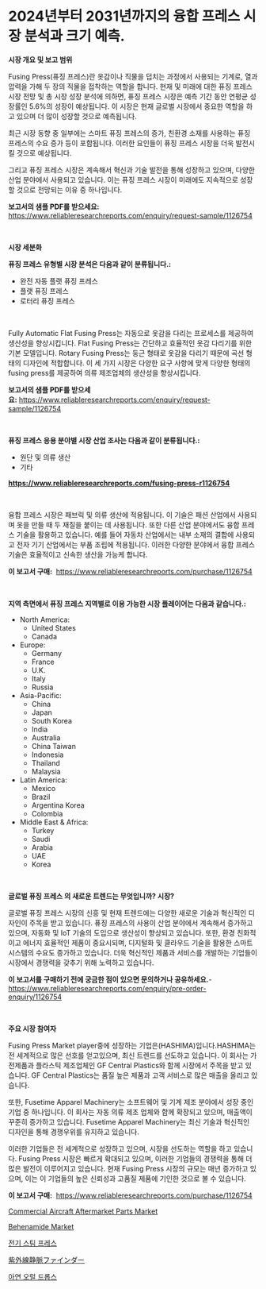 <p><h1>2024년부터 2031년까지의 융합 프레스 시장 분석과 크기 예측.</h1></p><p><strong>시장 개요 및 보고 범위</strong></p>
<p><p>Fusing Press(퓨징 프레스)란 옷감이나 직물을 덥치는 과정에서 사용되는 기계로, 열과 압력을 가해 두 장의 직물을 접착하는 역할을 합니다. 현재 및 미래에 대한 퓨징 프레스 시장 전망 및 총 시장 성장 분석에 의하면, 퓨징 프레스 시장은 예측 기간 동안 연평균 성장률인 5.6%의 성장이 예상됩니다. 이 시장은 현재 글로벌 시장에서 중요한 역할을 하고 있으며 더 많이 성장할 것으로 예측됩니다.</p><p>최근 시장 동향 중 일부에는 스마트 퓨징 프레스의 증가, 친환경 소재를 사용하는 퓨징 프레스의 수요 증가 등이 포함됩니다. 이러한 요인들이 퓨징 프레스 시장을 더욱 발전시킬 것으로 예상됩니다.</p><p>그리고 퓨징 프레스 시장은 계속해서 혁신과 기술 발전을 통해 성장하고 있으며, 다양한 산업 분야에서 사용되고 있습니다. 이는 퓨징 프레스 시장이 미래에도 지속적으로 성장할 것으로 전망되는 이유 중 하나입니다.</p></p>
<p><strong>보고서의 샘플 PDF를 받으세요:</strong> <a href="https://www.reliableresearchreports.com/enquiry/request-sample/1126754">https://www.reliableresearchreports.com/enquiry/request-sample/1126754</a></p>
<p>&nbsp;</p>
<p><strong>시장 세분화</strong></p>
<p><strong>퓨징 프레스 유형별 시장 분석은 다음과 같이 분류됩니다.:</strong></p>
<p><ul><li>완전 자동 플랫 퓨징 프레스</li><li>플랫 퓨징 프레스</li><li>로터리 퓨징 프레스</li></ul></p>
<p>&nbsp;</p>
<p><p>Fully Automatic Flat Fusing Press는 자동으로 옷감을 다리는 프로세스를 제공하여 생산성을 향상시킵니다. Flat Fusing Press는 간단하고 효율적인 옷감 다리기를 위한 기본 모델입니다. Rotary Fusing Press는 둥근 형태로 옷감을 다리기 때문에 곡선 형태의 디자인에 적합합니다. 이 세 가지 시장은 다양한 요구 사항에 맞게 다양한 형태의 fusing press를 제공하여 의류 제조업체의 생산성을 향상시킵니다.</p></p>
<p><strong>보고서의 샘플 PDF를 받으세요:</strong>&nbsp;<a href="https://www.reliableresearchreports.com/enquiry/request-sample/1126754">https://www.reliableresearchreports.com/enquiry/request-sample/1126754</a></p>
<p>&nbsp;</p>
<p><strong> 퓨징 프레스 응용 분야별 시장 산업 조사는 다음과 같이 분류됩니다.:</strong></p>
<p><ul><li>원단 및 의류 생산</li><li>기타</li></ul></p>
<p><strong><a href="https://www.reliableresearchreports.com/fusing-press-r1126754">https://www.reliableresearchreports.com/fusing-press-r1126754</a></strong></p>
<p>&nbsp;</p>
<p><p>융합 프레스 시장은 패브릭 및 의류 생산에 적용됩니다. 이 기술은 패션 산업에서 사용되며 옷을 만들 때 두 재질을 붙이는 데 사용됩니다. 또한 다른 산업 분야에서도 융합 프레스 기술을 활용하고 있습니다. 예를 들어 자동차 산업에서는 내부 소재의 결합에 사용되고 전자 기기 산업에서는 부품 조립에 적용됩니다. 이러한 다양한 분야에서 융합 프레스 기술은 효율적이고 신속한 생산을 가능케 합니다.</p></p>
<p><strong>이 보고서 구매:</strong>&nbsp; <a href="https://www.reliableresearchreports.com/purchase/1126754">https://www.reliableresearchreports.com/purchase/1126754</a></p>
<p>&nbsp;</p>
<p><strong>지역 측면에서 퓨징 프레스 지역별로 이용 가능한 시장 플레이어는 다음과 같습니다.:</strong></p>
<p><ul>
    <li>
        North America:
        <ul>
            <li>United States</li>
            <li>Canada</li>
        </ul>
    </li>
    <li>
        Europe:
        <ul>
            <li>Germany</li>
            <li>France</li>
            <li>U.K.</li>
            <li>Italy</li>
            <li>Russia</li>
        </ul>
    </li>
    <li>
        Asia-Pacific:
        <ul>
            <li>China</li>
            <li>Japan</li>
            <li>South Korea</li>
            <li>India</li>
            <li>Australia</li>
            <li>China Taiwan</li>
            <li>Indonesia</li>
            <li>Thailand</li>
            <li>Malaysia</li>
        </ul>
    </li>
    <li>
        Latin America:
        <ul>
            <li>Mexico</li>
            <li>Brazil</li>
            <li>Argentina Korea</li>
            <li>Colombia</li>
        </ul>
    </li>
    <li>
        Middle East & Africa:
        <ul>
            <li>Turkey</li>
            <li>Saudi</li>
            <li>Arabia</li>
            <li>UAE</li>
            <li>Korea</li>
        </ul>
    </li>
    </ul></p>
<p>&nbsp;</p>
<p><strong>글로벌 퓨징 프레스 의 새로운 트렌드는 무엇입니까? 시장?</strong></p>
<p><p>글로벌 퓨징 프레스 시장의 신흥 및 현재 트렌드에는 다양한 새로운 기술과 혁신적인 디자인이 주목을 받고 있습니다. 퓨징 프레스의 사용이 산업 분야에서 계속해서 증가하고 있으며, 자동화 및 IoT 기술의 도입으로 생산성이 향상되고 있습니다. 또한, 환경 친화적이고 에너지 효율적인 제품이 중요시되며, 디지털화 및 클라우드 기술을 활용한 스마트 시스템의 수요도 증가하고 있습니다. 더욱 혁신적인 제품과 서비스를 개발하는 기업들이 시장에서 경쟁력을 갖추기 위해 노력하고 있습니다.</p></p>
<p><strong>이 보고서를 구매하기 전에 궁금한 점이 있으면 문의하거나 공유하세요.</strong>- <a href="https://www.reliableresearchreports.com/enquiry/pre-order-enquiry/1126754">https://www.reliableresearchreports.com/enquiry/pre-order-enquiry/1126754</a></p>
<p>&nbsp;</p>
<p><strong>주요 시장 참여자</strong></p>
<p><p>Fusing Press Market player중에 성장하는 기업은(HASHIMA)입니다.HASHIMA는 전 세계적으로 많은 선호를 얻고있으며, 최신 트렌드를 선도하고 있습니다. 이 회사는 가전제품과 플라스틱 제조업체인 GF Central Plastics와 함께 시장에서 주목을 받고 있습니다. GF Central Plastics는 품질 높은 제품과 고객 서비스로 많은 매출을 올리고 있습니다.</p><p>또한, Fusetime Apparel Machinery는 소프트웨어 및 기계 제조 분야에서 성장 중인 기업 중 하나입니다. 이 회사는 자동 의류 제조 업체와 함께 확장되고 있으며, 매출액이 꾸준히 증가하고 있습니다. Fusetime Apparel Machinery는 최신 기술과 혁신적인 디자인을 통해 경쟁우위를 유지하고 있습니다.</p><p>이러한 기업들은 전 세계적으로 성장하고 있으며, 시장을 선도하는 역할을 하고 있습니다. Fusing Press 시장은 빠르게 확대되고 있으며, 이러한 기업들의 경쟁력을 통해 더 많은 발전이 이루어지고 있습니다. 현재 Fusing Press 시장의 규모는 매년 증가하고 있으며, 이는 이 기업들의 높은 신뢰성과 고품질 제품에 기인한 것으로 볼 수 있습니다.</p></p>
<p><strong>이 보고서 구매:</strong>&nbsp;&nbsp;<a href="https://www.reliableresearchreports.com/purchase/1126754">https://www.reliableresearchreports.com/purchase/1126754</a></p>
<p><p><a href="https://github.com/juancolorado15/Market-Research-Report-List-2/blob/main/commercial-aircraft-aftermarket-parts-market.md">Commercial Aircraft Aftermarket Parts Market</a></p><p><a href="https://issuu.com/reportprime-2/docs/behenamide-market-size-2030.pptx">Behenamide Market</a></p><p><a href="https://github.com/CliftonFisher9067/Market-Research-Report-List-1/blob/main/496804224606.md">전기 스팀 프레스</a></p><p><a href="https://github.com/adcxff01450218/Market-Research-Report-List-1/blob/main/408051826533.md">紫外線静脈ファインダー</a></p><p><a href="https://github.com/vskv4779xr1/Market-Research-Report-List-1/blob/main/237731924605.md">아연 오럴 드롭스</a></p></p>